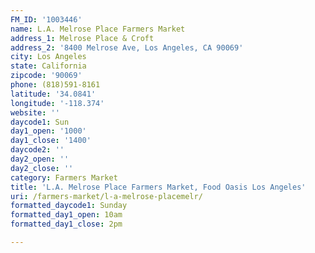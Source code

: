```yaml
---
FM_ID: '1003446'
name: L.A. Melrose Place Farmers Market
address_1: Melrose Place & Croft
address_2: '8400 Melrose Ave, Los Angeles, CA 90069'
city: Los Angeles
state: California
zipcode: '90069'
phone: (818)591-8161
latitude: '34.0841'
longitude: '-118.374'
website: ''
daycode1: Sun
day1_open: '1000'
day1_close: '1400'
daycode2: ''
day2_open: ''
day2_close: ''
category: Farmers Market
title: 'L.A. Melrose Place Farmers Market, Food Oasis Los Angeles'
uri: /farmers-market/l-a-melrose-placemelr/
formatted_daycode1: Sunday
formatted_day1_open: 10am
formatted_day1_close: 2pm

---
```


